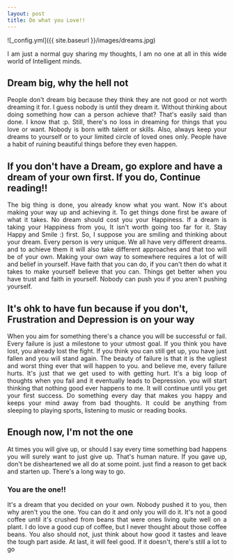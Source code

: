 ```yaml
---
layout: post
title: Do what you Love!!
---
```


![_config.yml]({{ site.baseurl }}/images/dreams.jpg)

<p style="text-align:justify;">
I am just a normal guy sharing my thoughts, I am no one at all in this wide world of Intelligent minds.</p>


<h2>Dream big, why the hell not</h2>
<p style="text-align:justify;">
People don't dream big because they think they are not good or not worth dreaming it for. I guess nobody is until they dream it.
Without thinking about doing something how can a person achieve that? That's easily said than done. I know that :p.
Still, there's no loss in dreaming for things that you love or want. Nobody is born with talent or skills. Also, always keep your dreams to yourself or to your limited circle of loved ones only. People have a habit of ruining beautiful things before they
even happen.</p>

<h2>If you don't have a Dream, go explore and have a dream of your own first. If you do, Continue reading!!</h2>

<p style="text-align:justify;">
The big thing is done, you already know what you want. Now it's about making your way up and achieving it.
To get things done first be aware of what it takes. No dream should cost you your Happiness. If a dream is taking your Happiness from you, It isn't worth going too far for it. Stay Happy and Smile :) first. So, I suppose you are smiling and thinking about your dream. Every person is very unique. We all have very different dreams. and to achieve them it will also take different approaches
and that too will be of your own. Making your own way to somewhere requires a lot of will and belief in yourself. Have faith that you can do, if you can't then do what it takes to make yourself believe that you can. Things get better when you have trust
and faith in yourself. Nobody can push you if you aren't pushing yourself.</p>

<h2>It's ohk to have fun because if you don't, Frustration and Depression is on your way</h2>
<p style="text-align:justify;">
When you aim for something there's a chance you will be successful or fail. Every failure is just a milestone to your utmost goal.
If you think you have lost, you already lost the fight. If you think you can still get up, you have just fallen and you will stand again.
The beauty of failure is that it is the ugliest and worst thing ever that will happen to you. and believe me, every failure
hurts. It's just that we get used to with getting hurt. It's a big loop of thoughts when you fail and it eventually leads to
Depression. you will start thinking that nothing good ever happens to me. It will continue until you get your first success.
Do something every day that makes you happy and keeps your mind away from bad thoughts. It could be anything from sleeping to 
playing sports, listening to music or reading books.</p>

<h2>Enough now, I'm not the one</h2>
<p style="text-align:justify;">
At times you will give up, or should I say every time something bad happens you will surely want to just give up. That's human nature.
If you gave up, don't be disheartened we all do at some point. just find a reason to get back and starten up. There's a long way
 to go.</p>

<h3>You are the one!!</h3>

<p style="text-align:justify;">
It's a dream that you decided on your own. Nobody pushed it to you, then why aren't you the one. You can do it and only you will do it. It's not a good coffee until it's crushed from beans that were ones living quite well on a plant. I do love a good cup of coffee, but I never thought about those coffee beans. You also should not, just think about how good it tastes and leave the tough part aside. At last, it will feel good. If it doesn't, there's still a lot to go</p>



